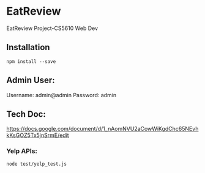 # EatReview
EatReview Project-CS5610 Web Dev


## Installation

`npm install --save`


## Admin User:
Username: admin@admin
Password: admin

## Tech Doc:
https://docs.google.com/document/d/1_nAomNVU2aCowWiKgdChc65NEvhkKsGOZ5Tx5jnSrmE/edit

### Yelp APIs:
`node test/yelp_test.js`